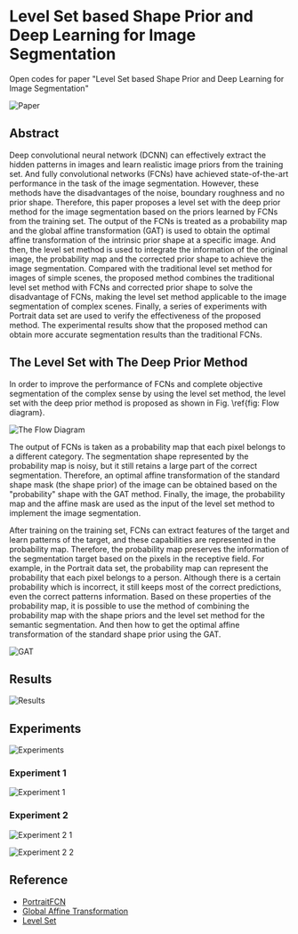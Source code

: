 # Level Set based Shape Prior and Deep Learning for Image Segmentation
Open codes for paper "Level Set based Shape Prior and Deep Learning for Image Segmentation"

![Paper](https://github.com/zsh965866221/LevelSet-ShapePrior-DeepLearning/blob/master/figs/Paper.png?raw=true)
## Abstract
Deep convolutional neural network (DCNN) can effectively extract the hidden patterns in images and learn realistic image priors from the training set. And fully convolutional networks (FCNs) have achieved state-of-the-art performance in the task of the image segmentation. However, these methods have the disadvantages of the noise, boundary roughness and no prior shape. Therefore, this paper proposes a level set with the deep prior method for the image segmentation based on the priors learned by FCNs from the training set. The output of the FCNs is treated as a probability map and the global affine transformation (GAT) is used to obtain the optimal affine transformation of the intrinsic prior shape at a specific image. And then, the level set method is used to integrate the information of the original image, the probability map and the corrected prior shape to achieve the image segmentation. Compared with the traditional level set method for images of simple scenes, the proposed method combines the traditional level set method with FCNs and corrected prior shape to solve the disadvantage of FCNs, making the level set method applicable to the image segmentation of complex scenes. Finally, a series of experiments with Portrait data set are used to verify the effectiveness of the proposed method. The experimental results show that the proposed method can obtain more accurate segmentation results than the traditional FCNs.


## The Level Set with The Deep Prior Method
In order to improve the performance of FCNs and complete objective segmentation of the complex sense by using the level set method, the level set with the deep prior method is proposed as shown in Fig. \ref{fig: Flow diagram}.

![The Flow Diagram](https://github.com/zsh965866221/LevelSet-ShapePrior-DeepLearning/blob/master/figs/Flow%20Diagram.png?raw=true)

The output of FCNs is taken as a probability map that each pixel belongs to a different category. The segmentation shape represented by the probability map is noisy, but it still retains a large part of the correct segmentation. Therefore, an optimal affine transformation of the standard shape mask (the shape prior) of the image can be obtained based on the "probability" shape with the GAT method. Finally, the image, the probability map and the affine mask are used as the input of the level set method to implement the image segmentation.

After training on the training set, FCNs can extract features of the target and learn patterns of the target, and these capabilities are represented in the probability map. Therefore, the probability map preserves the information of the segmentation target based on the pixels in the receptive field. For example, in the Portrait data set, the probability map can represent the probability that each pixel belongs to a person. Although there is a certain probability which is incorrect, it still keeps most of the correct predictions, even the correct patterns information. Based on these properties of the probability map, it is possible to use the method of combining the probability map with the shape priors and the level set method for the semantic segmentation. And then how to get the optimal affine transformation of the standard shape prior using the GAT.

![GAT](https://github.com/zsh965866221/LevelSet-ShapePrior-DeepLearning/blob/master/figs/GAT.png?raw=true)

## Results
![Results](https://github.com/zsh965866221/LevelSet-ShapePrior-DeepLearning/blob/master/figs/6.png?raw=true)

## Experiments
![Experiments](https://github.com/zsh965866221/LevelSet-ShapePrior-DeepLearning/blob/master/figs/Experiment.png?raw=true)
### Experiment 1
![Experiment 1](https://github.com/zsh965866221/LevelSet-ShapePrior-DeepLearning/blob/master/figs/Experiment1.png?raw=true)

### Experiment 2
![Experiment 2 1](https://github.com/zsh965866221/LevelSet-ShapePrior-DeepLearning/blob/master/figs/Experiment2_1.png?raw=true)

![Experiment 2 2](https://github.com/zsh965866221/LevelSet-ShapePrior-DeepLearning/blob/master/figs/Experiment2_2.png?raw=true)

## Reference

- [PortraitFCN](http://xiaoyongshen.me/webpage_portrait/index.html)
- [Global Affine Transformation](https://ieeexplore.ieee.org/abstract/document/735806/)
- [Level Set](http://www.engr.uconn.edu/~cmli/)
